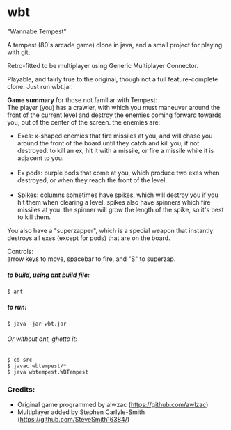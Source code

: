 wbt
===

"Wannabe Tempest"

A tempest (80's arcade game) clone in java, and a small project for playing with git.

Retro-fitted to be multiplayer using Generic Multiplayer Connector.

Playable, and fairly true to the original, though not a full feature-complete clone.  Just run wbt.jar.

<strong>Game summary</strong> for those not familiar with Tempest:<br/>
The player (you) has a crawler, with which you must maneuver around the front of the current level and destroy the enemies coming forward towards you, out of the center of the screen.  the enemies are:<br/>
<ul>
<li>Exes: x-shaped enemies that fire missiles at you, and will chase you around the front of the board until they catch and kill you, if not destroyed.  to kill an ex, hit it with a missile, or fire a missile while it is adjacent to you.</li><br/>
<li>Ex pods: purple pods that come at you, which produce two exes when destroyed, or when they reach the front of the level.</li><br/>
<li>Spikes: columns sometimes have spikes, which will destroy you if you hit them when clearing a level.  spikes also have spinners which fire missiles at you.  the spinner will grow the length of the spike, so it's best to kill them.</li>
</ul>

You also have a "superzapper", which is a special weapon that instantly destroys all exes (except for pods) that are on the board. 

Controls:<br/>
arrow keys to move, spacebar to fire, and "S" to superzap.

##### to build, using ant build file:
    $ ant

##### to run:
    $ java -jar wbt.jar


###### Or without ant, ghetto it:
    $ cd src 
    $ javac wbtempest/*
    $ java wbtempest.WBTempest


### Credits:
* Original game programmed by alwzac (https://github.com/awlzac)
* Multiplayer added by Stephen Carlyle-Smith (https://github.com/SteveSmith16384/)

